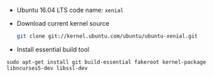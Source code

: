- Ubuntu 16.04 LTS code name: ```xenial```

- Download current kernel source

  ```sh
  git clone git://kernel.ubuntu.com/ubuntu/ubuntu-xenial.git    
  ```

- Install essential build tool 

```shell
sudo apt-get install git build-essential fakeroot kernel-package libncurses5-dev libssl-dev
```

